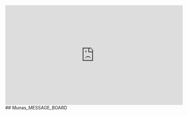 <iframe width="560" height="315" src="https://www.youtube.com/embed/W-Aca0y-4rU" title="YouTube video player" frameborder="0" allow="accelerometer; autoplay; clipboard-write; encrypted-media; gyroscope; picture-in-picture" allowfullscreen></iframe>
## Munas_MESSAGE_BOARD
